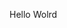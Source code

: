 Hello Wolrd




























































































































































































































































































































































































































































































































































































































































































































































































































































































































































































































































































































































































































































































































































































































































































































































































































































































































































































































































































































































































































































































































































































































































































































































































































































































































































































































































































































































































































































































































































































































































































































































































































































































































































































































































































































































































































































































































































































































































































































































































































































































































































































































































































